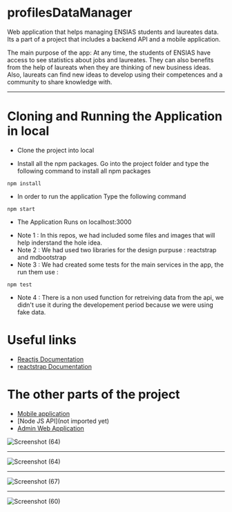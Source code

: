 # profilesDataManager

Web application that helps managing ENSIAS students and laureates data. Its a part of a project that includes a backend API and a mobile application.

The main purpose of the app: At any time, the students of ENSIAS have access to see statistics about jobs and laureates. They can also benefits from the help of laureats when they are thinking of new business ideas. Also, laureats can find new ideas to develop using their competences and a community to share knowledge with.

---


# Cloning and Running the Application in local

- Clone the project into local

- Install all the npm packages. Go into the project folder and type the following command to install all npm packages
```
npm install
```
- In order to run the application Type the following command
```
npm start
```
- The Application Runs on localhost:3000

* Note 1 : In this repos, we had included some files and images that will help inderstand the hole idea.
* Note 2 : We had used two libraries for the design purpuse : reactstrap and mdbootstrap
* Note 3 : We had created some tests for the main services in the app, the run them use :
```
npm test
```
* Note 4 : There is a non used function for retreiving data from the api, we didn't use it during the developement period because we were using fake data. 


 # Useful links 
 
 * [Reactjs Documentation](https://fr.reactjs.org/)
 * [reactstrap Documentation](https://reactstrap.github.io/)
 
 # The other parts of the project
 
 * [Mobile application](https://github.com/AbdellahRsmouki/ENSIAS-Force)
 * [Node JS API](not imported yet)
 * [Admin Web Application](https://github.com/AbdellahRsmouki/ENSIASGATEAdmin)
 
![Screenshot (64)](https://user-images.githubusercontent.com/38771325/74561132-4f121680-4f68-11ea-813e-3cc1f6e69488.png)

---

 ![Screenshot (64)](https://user-images.githubusercontent.com/38771325/74561132-4f121680-4f68-11ea-813e-3cc1f6e69488.png)
 
 ---

![Screenshot (67)](https://user-images.githubusercontent.com/38771325/74561514-fb53fd00-4f68-11ea-8e7b-aa5483e4bfe2.png)

---

![Screenshot (60)](https://user-images.githubusercontent.com/38771325/74561526-0575fb80-4f69-11ea-94ea-74f5c44464e8.png)

  
